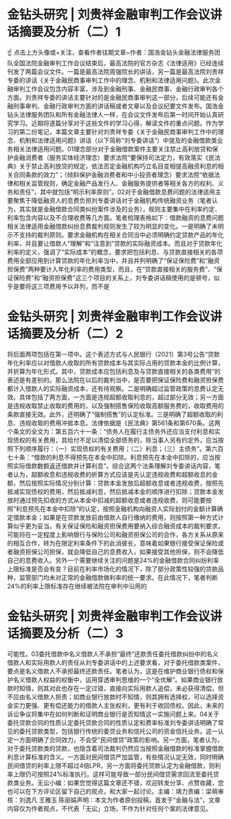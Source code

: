 # 金钻头研究 | 刘贵祥金融审判工作会议讲话摘要及分析（二）1

☝ 点击上方头像或+关注，查看作者往期文章~作者：国浩金钻头金融法律服务团队全国法院金融审判工作会议结束后，最高法院的官方杂志《法律适用》已经连续刊发了两篇会议文件。一篇是最高法院周强院长的讲话，另一篇是最高法院刘贵祥专委的讲话《关于金融民商事审判工作中的理念、机制和法律适用问题》。此次金融审判工作会议包含内容丰富，涉及到金融刑事、金融民商事、金融行政审判各个方面。刘贵祥专委的讲话主要针对的是金融民商事审判这一部分，后续可能还有金融刑事审判、金融行政审判方面的讲话稿或者文章以及会议纪要文件发布。国浩金钻头法律服务团队和所有金融法律人一样，在会议文件发布后第一时间开始认真研究学习。近期将逐篇分享对于这些文件的学习心得，解读文件的重点问题。作为学习的第二份笔记，本篇文章主要针对刘贵祥专委《关于金融民商事审判工作中的理念、机制和法律适用问题》讲话（以下简称“刘专委讲话”）中提及的金融借款类业务相关法律适用问题。01理念部分对于金融借款案件主要关注禁止高利放贷和保护金融消费者（服务实体经济理念）要求法院“要保持司法定力，有效落实《民法典》关于禁止高利放贷的规定，依法否定金融机构巧立名目变相提高融资利息的相关合同条款的效力”；（倾斜保护金融消费者和中小投资者理念）要求法院“依据法律和相关监管规则，确定金融产品发行人、金融服务提供者等相关各方的权利、义务和责任”，其中就包括“明示利率原则”。02对于金融借款息费问题的法律适用主要聚焦于降低融资人的息费负担刘专委讲话对于金融机构传统融资业务（笔者认为，其实就是金融借款合同类纠纷案件涉及的业务），规则主要集中在利率约定、利率包含内容以及不合理收费等几方面。笔者梳理表格如下：借款融资的息费问题相关法律适用金融借款纠纷息费裁判规则发生了较为明显的变化。一是明确了未明示不支持的裁判原则。要求金融机构在相关合同当中必须明确约定贷款产品的年化利率，并且要让借款人“理解”和“注意到”贷款的实际融资成本。而且对于贷款年化利率的定义，强调了“实际成本”的概念，要求把包括利息、与贷款直接相关的各项费用全部应用到计算贷款的年化利率当中，并且并列明确了“保证保险费”和“融资担保费”两种要计入年化利率的费用类型，而且，在“贷款直接相关的服务费”、“保证保险费”和“融资担保费”这三个项目的关系上，刘专委讲话稿使用的是顿号，似乎是要将这三项费用予以并列，而不是

# 金钻头研究 | 刘贵祥金融审判工作会议讲话摘要及分析（二）2

将后面两项包括在第一项中。这个表述方式与人民银行〔2021〕第3号公告“贷款年化利率应以对借款人收取的所有贷款成本与其实际占用的贷款本金的比例计算，并折算为年化形式。其中，贷款成本应包括利息及与贷款直接相关的各类费用”的表述是有差别的。那么法院在以后的裁判当中，是否要把保证保险费和融资担保费都计入借款人的实际融资成本，还有待观察。二是明确超过监管政策的息费认定无效。具体包括了两方面，一方面是违规超额收取利息的，超过部分无效；另一方面是违规收取禁止收取的费用的，以及强制搭售保险收取高额服务费的，收取费用的条款直接无效。此外，还明确了“强制搭售”的认定标准。三是明确了超额收取的利息、违规收取的费用冲抵本息。法律依据是《民法典》第561条和第670条。这两个条文的全文为：第五百六十一条：“债务人在履行主债务外还应当支付利息和实现债权的有关费用，其给付不足以清偿全部债务的，除当事人另有约定外，应当按照下列顺序履行：（一）实现债权的有关费用；（二）利息；（三）主债务”。第六百七十条：“借款的利息不得预先在本金中扣除。利息预先在本金中扣除的，应当按照实际借款数额返还借款并计算利息”。综合这两个法条理解刘专委讲话内容，笔者认为，超额收息和违规收费的折算方式应该是先认定违规收费和超额收息的金额，然后按照实际情况分别计算：贷款本金发放后超额收息或者违规收费，按照先抵减实现债权的费用，然后抵减利息，然后抵减本金的顺序进行扣除；贷款本金发放时通过预先扣收的方式从本金中扣减的超额收息或者违规收费，则可能要按照“利息预先在本金中扣除”的认定，按照金融机构向融资人实际划付的金额计算确定借款本金；如果是在贷款发放前由借款人自行缴纳的费用，则按照第一种方式计算似乎更为妥当。有关保证保险和融资担保费用要纳入综合融资成本的裁判要求，可能将在一定程度上影响银行与保险公司和融资担保公司的合作，各方关系从原来的相互合作，转为在限定利率条件下的此消彼长，意味着如果银行接受保证保险或者融资担保公司担保，就会降低自己的息费收入，如果接受其他担保，则不会降低自己的息费收入。另外一个需要继续关注的问题是24%的金融借款合同纠纷利率上限标准是否会有变？目前在利率市场化的情况下，除了部分政策性较强的贷款品种，监管部门均未对正常的金融借款做利率的统一要求。在此情况下，笔者判断24%的利率上限标准存在继续被法院在审判中沿用的

# 金钻头研究 | 刘贵祥金融审判工作会议讲话摘要及分析（二）3

可能性。03委托借款中名义借款人不承担“最终”还款责任委托借款纠纷中的名义借款人和实际用款人的责任从刘专委讲话中的上述要求看，对于委托借款类案件，要点是名义借款人不承担最终还款责任。笔者认为，这是在维护商业银行债权和保护名义借款人权益的权衡中，运用穿透审判思维的一个“全优解”。如果商业银行放款时知情，则其对此也存在一定过错，直接向实际用款人追偿，未必获得清偿，但不应由名义借款人担责；如商业银行放款时不知情，则其拥有选择权，可以选择资金实力更强、更有偿还能力的借款人主张权利，更有利于收回债权。因此，未来的诉讼争议将集中在如何判断和证明商业银行是否知情这一实施问题上来。04关于委托贷款合同的性质认定委托贷款合同的性质认定和费率标准刘专委讲话明确了常见的委托贷款类型，包括银行传统的委贷业务和信托公司的资金信托业务。这一认定一方面明确了合同效力，不会受“民间借贷”政策的影响。另一方面，笔者认为，对于委托贷款类的贷款，也隐含着司法裁判仍然应当按照金融借款的标准掌握借款利息计算标准的含义。一方面对民间借贷严加监管，有些情况认定无效，同时明确民间借贷的利率上限不超过4倍LPR，另一方面将委托贷款认定为金融借款，则利率上限仍可按照24%标准执行。这样可能导致一部分民间借贷需求回流至委托贷款类业务。无讼小编：如果您觉得这篇文章还不错，欢迎转发分享、点赞收藏，您也可以在下方评论区留下自己的观点，和大家一起讨论。主编：靖力责编：梁萌审核：刘逸凡 王雅玉 陈丽娟声明：本文为作者原创投稿，首发于“金融与法”，文章内容仅为作者观点，不代表「无讼」立场，不作为针对任何个案的法律意见。

